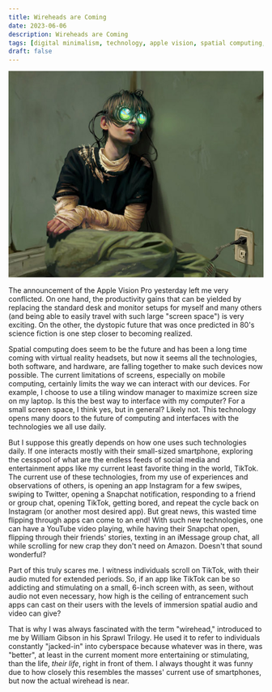 ```yaml
---
title: Wireheads are Coming
date: 2023-06-06
description: Wireheads are Coming
tags: [digital minimalism, technology, apple vision, spatial computing, dystopia]
draft: false
---
```


![Wireheads are Coming](/imgs/wireheads-are-coming.jpg)

The announcement of the Apple Vision Pro yesterday left me very conflicted. On one hand, the productivity gains that can be yielded by replacing the standard desk and monitor setups for myself and many others (and being able to easily travel with such large "screen space") is very exciting. On the other, the dystopic future that was once predicted in 80's science fiction is one step closer to becoming realized.

Spatial computing does seem to be the future and has been a long time coming with virtual reality headsets, but now it seems all the technologies, both software, and hardware, are falling together to make such devices now possible. The current limitations of screens, especially on mobile computing, certainly limits the way we can interact with our devices. For example, I choose to use a tiling window manager to maximize screen size on my laptop. Is this the best way to interface with my computer? For a small screen space, I think yes, but in general? Likely not. This technology opens many doors to the future of computing and interfaces with the technologies we all use daily.

But I suppose this greatly depends on how one uses such technologies daily. If one interacts mostly with their small-sized smartphone, exploring the cesspool of what are the endless feeds of social media and entertainment apps like my current least favorite thing in the world, TikTok. The current use of these technologies, from my use of experiences and observations of others, is opening an app Instagram for a few swipes, swiping to Twitter, opening a Snapchat notification, responding to a friend or group chat, opening TikTok, getting bored, and repeat the cycle back on Instagram (or another most desired app). But great news, this wasted time flipping through apps can come to an end! With such new technologies, one can have a YouTube video playing, while having their Snapchat open, flipping through their friends' stories, texting in an iMessage group chat, all while scrolling for new crap they don't need on Amazon. Doesn't that sound wonderful?

Part of this truly scares me. I witness individuals scroll on TikTok, with their audio muted for extended periods. So, if an app like TikTok can be so addicting and stimulating on a small, 6-inch screen with, as seen, without audio not even necessary, how high is the ceiling of entrancement such apps can cast on their users with the levels of immersion spatial audio and video can give?

That is why I was always fascinated with the term "wirehead," introduced to me by William Gibson in his Sprawl Trilogy. He used it to refer to individuals constantly "jacked-in" into cyberspace because whatever was in there, was "better", at least in the current moment more entertaining or stimulating, than the life, _their life_, right in front of them. I always thought it was funny due to how closely this resembles the masses' current use of smartphones, but now the actual wirehead is near.

